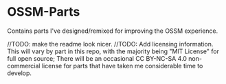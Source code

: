 # OSSM-Parts

Contains parts I've designed/remixed for improving the OSSM experience.  

//TODO: make the readme look nicer.
//TODO: Add licensing information. This will vary by part in this repo, with the majority being "MIT License" for full open source; There will be an occasional CC BY-NC-SA 4.0 non-commercial license for parts that have taken me considerable time to develop.
